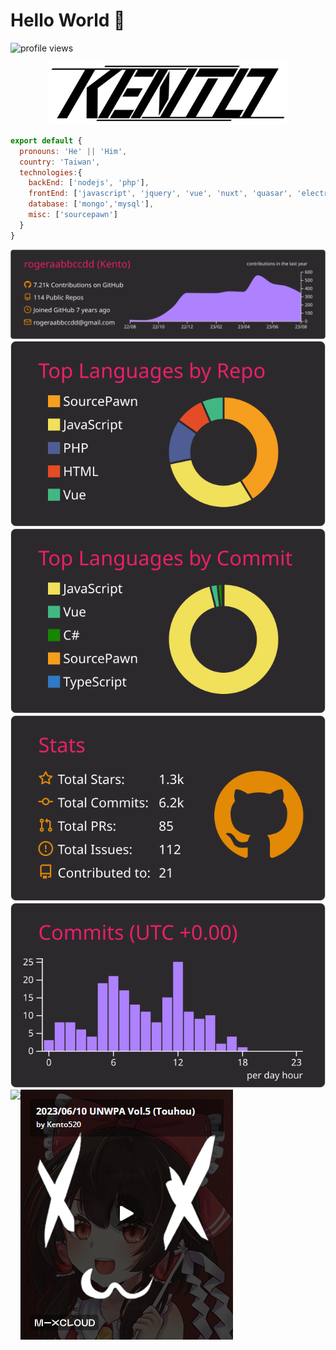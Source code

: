 # Hello World 👋

![profile views](https://komarev.com/ghpvc/?username=rogeraabbccdd)

<div align="center">
	<img src="logo.svg" height="100">
</div>

```js
export default {
  pronouns: 'He' || 'Him',
  country: 'Taiwan',
  technologies:{
    backEnd: ['nodejs', 'php'],
    frontEnd: ['javascript', 'jquery', 'vue', 'nuxt', 'quasar', 'electron'],
    database: ['mongo','mysql'],
    misc: ['sourcepawn']
  }
}
```

[![](https://raw.githubusercontent.com/rogeraabbccdd/github-profile-summary-cards/master/profile-summary-card-output/monokai/0-profile-details.svg)](https://github.com/vn7n24fzkq/github-profile-summary-cards)
[![](https://raw.githubusercontent.com/rogeraabbccdd/github-profile-summary-cards/master/profile-summary-card-output/monokai/1-repos-per-language.svg)](https://github.com/vn7n24fzkq/github-profile-summary-cards)
[![](https://raw.githubusercontent.com/rogeraabbccdd/github-profile-summary-cards/master/profile-summary-card-output/monokai/2-most-commit-language.svg)](https://github.com/vn7n24fzkq/github-profile-summary-cards)
[![](https://raw.githubusercontent.com/rogeraabbccdd/github-profile-summary-cards/master/profile-summary-card-output/monokai/3-stats.svg)](https://github.com/vn7n24fzkq/github-profile-summary-cards)
[![](https://raw.githubusercontent.com/rogeraabbccdd/github-profile-summary-cards/master/profile-summary-card-output/monokai/4-productive-time.svg)](https://github.com/vn7n24fzkq/github-profile-summary-cards)
<a href="https://spotify-github-profile.vercel.app/api/view?uid=dreamer0520&redirect=true" target="_blank">
   <img src="https://spotify-github-profile.vercel.app/api/view?uid=dreamer0520&cover_image=true" align="left" height="440">
</a>
<a href="https://www.mixcloud.com/kento520/unwpa-vol5/" target="_blank">
   <img src="https://raw.githubusercontent.com/rogeraabbccdd/rogeraabbccdd/master/unwpa-vol5.png" align="left" height="400">
</a>
